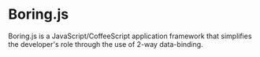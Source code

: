 # Boring.js

Boring.js is a JavaScript/CoffeeScript application framework that simplifies the developer's role through the use of 2-way data-binding.